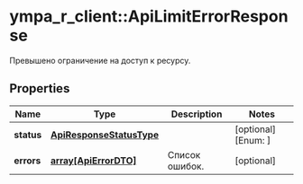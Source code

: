 # ympa_r_client::ApiLimitErrorResponse

Превышено ограничение на доступ к ресурсу.

## Properties
Name | Type | Description | Notes
------------ | ------------- | ------------- | -------------
**status** | [**ApiResponseStatusType**](ApiResponseStatusType.md) |  | [optional] [Enum: ] 
**errors** | [**array[ApiErrorDTO]**](ApiErrorDTO.md) | Список ошибок. | [optional] 



